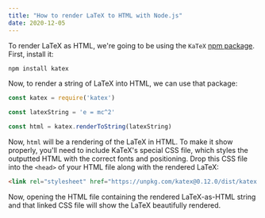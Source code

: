 ```yaml
---
title: "How to render LaTeX to HTML with Node.js"
date: 2020-12-05
---
```

To render LaTeX as HTML, we're going to be using the `KaTeX` [npm package](https://www.npmjs.com/package/katex). First, install it:

```bash
npm install katex
```

Now, to render a string of LaTeX into HTML, we can use that package:

```javascript
const katex = require('katex')

const latexString = 'e = mc^2'

const html = katex.renderToString(latexString)
```

Now, `html` will be a rendering of the LaTeX in HTML. To make it show properly, you'll need to include KaTeX's special CSS file, which styles the outputted HTML with the correct fonts and positioning. Drop this CSS file into the `<head>` of your HTML file along with the rendered LaTeX:

```html
<link rel="stylesheet" href="https://unpkg.com/katex@0.12.0/dist/katex.min.css" />
```

Now, opening the HTML file containing the rendered LaTeX-as-HTML string and that linked CSS file will show the LaTeX beautifully rendered.
